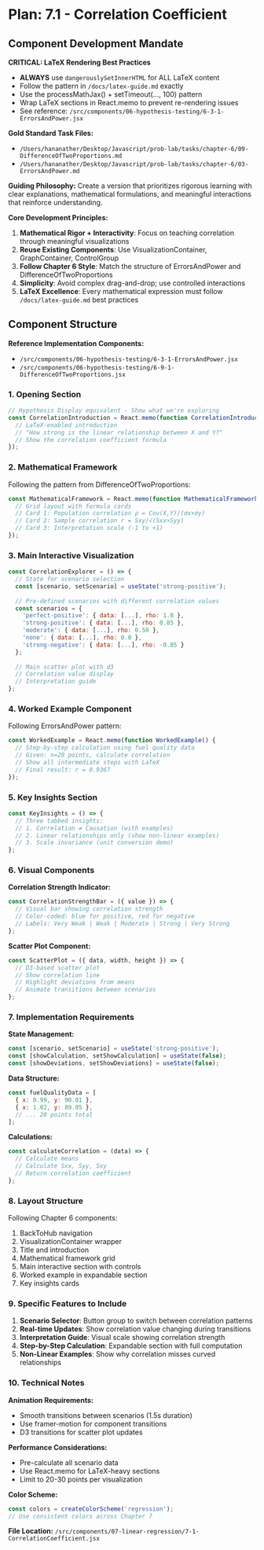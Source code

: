 # Plan: 7.1 - Correlation Coefficient

## Component Development Mandate

**CRITICAL: LaTeX Rendering Best Practices**
- **ALWAYS** use `dangerouslySetInnerHTML` for ALL LaTeX content
- Follow the pattern in `/docs/latex-guide.md` exactly
- Use the processMathJax() + setTimeout(..., 100) pattern
- Wrap LaTeX sections in React.memo to prevent re-rendering issues
- See reference: `/src/components/06-hypothesis-testing/6-3-1-ErrorsAndPower.jsx`

**Gold Standard Task Files:**
- `/Users/hananather/Desktop/Javascript/prob-lab/tasks/chapter-6/09-DifferenceOfTwoProportions.md`
- `/Users/hananather/Desktop/Javascript/prob-lab/tasks/chapter-6/03-ErrorsAndPower.md`

**Guiding Philosophy:** Create a version that prioritizes rigorous learning with clear explanations, mathematical formulations, and meaningful interactions that reinforce understanding.

**Core Development Principles:**
1. **Mathematical Rigor + Interactivity**: Focus on teaching correlation through meaningful visualizations
2. **Reuse Existing Components**: Use VisualizationContainer, GraphContainer, ControlGroup
3. **Follow Chapter 6 Style**: Match the structure of ErrorsAndPower and DifferenceOfTwoProportions
4. **Simplicity**: Avoid complex drag-and-drop; use controlled interactions
5. **LaTeX Excellence**: Every mathematical expression must follow `/docs/latex-guide.md` best practices

## Component Structure

**Reference Implementation Components:**
- `/src/components/06-hypothesis-testing/6-3-1-ErrorsAndPower.jsx`
- `/src/components/06-hypothesis-testing/6-9-1-DifferenceOfTwoProportions.jsx`

### 1. Opening Section
```jsx
// Hypothesis Display equivalent - Show what we're exploring
const CorrelationIntroduction = React.memo(function CorrelationIntroduction() {
  // LaTeX-enabled introduction
  // "How strong is the linear relationship between X and Y?"
  // Show the correlation coefficient formula
});
```

### 2. Mathematical Framework
Following the pattern from DifferenceOfTwoProportions:
```jsx
const MathematicalFramework = React.memo(function MathematicalFramework() {
  // Grid layout with formula cards
  // Card 1: Population correlation ρ = Cov(X,Y)/(σx×σy)
  // Card 2: Sample correlation r = Sxy/√(Sxx×Syy)
  // Card 3: Interpretation scale (-1 to +1)
});
```

### 3. Main Interactive Visualization
```jsx
const CorrelationExplorer = () => {
  // State for scenario selection
  const [scenario, setScenario] = useState('strong-positive');
  
  // Pre-defined scenarios with different correlation values
  const scenarios = {
    'perfect-positive': { data: [...], rho: 1.0 },
    'strong-positive': { data: [...], rho: 0.85 },
    'moderate': { data: [...], rho: 0.50 },
    'none': { data: [...], rho: 0.0 },
    'strong-negative': { data: [...], rho: -0.85 }
  };
  
  // Main scatter plot with d3
  // Correlation value display
  // Interpretation guide
};
```

### 4. Worked Example Component
Following ErrorsAndPower pattern:
```jsx
const WorkedExample = React.memo(function WorkedExample() {
  // Step-by-step calculation using fuel quality data
  // Given: n=20 points, calculate correlation
  // Show all intermediate steps with LaTeX
  // Final result: r = 0.9367
});
```

### 5. Key Insights Section
```jsx
const KeyInsights = () => {
  // Three tabbed insights:
  // 1. Correlation ≠ Causation (with examples)
  // 2. Linear relationships only (show non-linear examples)
  // 3. Scale invariance (unit conversion demo)
};
```

### 6. Visual Components

**Correlation Strength Indicator:**
```jsx
const CorrelationStrengthBar = ({ value }) => {
  // Visual bar showing correlation strength
  // Color-coded: blue for positive, red for negative
  // Labels: Very Weak | Weak | Moderate | Strong | Very Strong
};
```

**Scatter Plot Component:**
```jsx
const ScatterPlot = ({ data, width, height }) => {
  // D3-based scatter plot
  // Show correlation line
  // Highlight deviations from means
  // Animate transitions between scenarios
};
```

### 7. Implementation Requirements

**State Management:**
```jsx
const [scenario, setScenario] = useState('strong-positive');
const [showCalculation, setShowCalculation] = useState(false);
const [showDeviations, setShowDeviations] = useState(false);
```

**Data Structure:**
```javascript
const fuelQualityData = [
  { x: 0.99, y: 90.01 },
  { x: 1.02, y: 89.05 },
  // ... 20 points total
];
```

**Calculations:**
```javascript
const calculateCorrelation = (data) => {
  // Calculate means
  // Calculate Sxx, Syy, Sxy
  // Return correlation coefficient
};
```

### 8. Layout Structure

Following Chapter 6 components:
1. BackToHub navigation
2. VisualizationContainer wrapper
3. Title and introduction
4. Mathematical framework grid
5. Main interactive section with controls
6. Worked example in expandable section
7. Key insights cards

### 9. Specific Features to Include

1. **Scenario Selector**: Button group to switch between correlation patterns
2. **Real-time Updates**: Show correlation value changing during transitions
3. **Interpretation Guide**: Visual scale showing correlation strength
4. **Step-by-Step Calculation**: Expandable section with full computation
5. **Non-Linear Examples**: Show why correlation misses curved relationships

### 10. Technical Notes

**Animation Requirements:**
- Smooth transitions between scenarios (1.5s duration)
- Use framer-motion for component transitions
- D3 transitions for scatter plot updates

**Performance Considerations:**
- Pre-calculate all scenario data
- Use React.memo for LaTeX-heavy sections
- Limit to 20-30 points per visualization

**Color Scheme:**
```javascript
const colors = createColorScheme('regression');
// Use consistent colors across Chapter 7
```

**File Location:** `/src/components/07-linear-regression/7-1-CorrelationCoefficient.jsx`